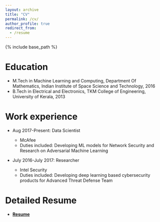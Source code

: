 ```yaml
---
layout: archive
title: "CV"
permalink: /cv/
author_profile: true
redirect_from:
  - /resume
---
```


{% include base_path %}

Education
======
* M.Tech in Machine Learning and Computing, Department Of Mathematics, Indian Institute of Space Science and Technology, 2016
* B.Tech in Electrical and Electronics, TKM College of Engineering, University of Kerala, 2013


Work experience
======
* Aug 2017-Present: Data Scientist
  * McAfee
  * Duties included: Developing ML models for Network Security and Research on Adversarial Machine Learning

* July 2016-July 2017: Researcher
  * Intel Security
  * Duties included: Developing deep learning based cybersecurity products for Advanced Threat Defense Team


Detailed Resume
======
* **[Resume](../files/vaisakh_WR.pdf)**
